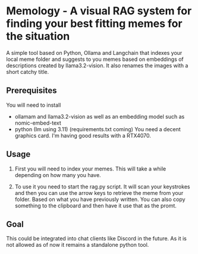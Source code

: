 # Memology - A visual RAG system for finding your best fitting memes for the situation

A simple tool based on Python, Ollama and Langchain that indexes your local meme folder 
and suggests to you memes based on embeddings of descriptions created by llama3.2-vision.
It also renames the images with a short catchy title.

## Prerequisites
You will need to install 
  + ollamam and llama3.2-vision as well as an embedding model such as nomic-embed-text
  + python (Im using 3.11) (requirements.txt coming)
You need a decent graphics card. I'm having good results with a RTX4070.

## Usage
  1) First you will need to index your memes. This will take a while depending on how many you have.

  2) To use it you need to start the rag.py script. It will scan your keystrokes and then you can use the arrow keys to 
  retrieve the meme from your folder. Based on what you have previously written.
  You can also copy something to the clipboard and then have it use that as the promt.

## Goal

This could be integrated into chat clients like Discord in the future. 
As it is not allowed as of now it remains a standalone python tool.
